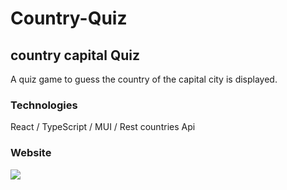 # Country-Quiz

## country capital Quiz

A quiz game to guess the country of the capital city is displayed.

### Technologies
React / TypeScript / MUI / Rest countries Api

### Website


<img src="https://user-images.githubusercontent.com/48320569/201905777-2bdb64e6-abd2-4013-b1af-5c6e4d7dfb74.jpg" />
